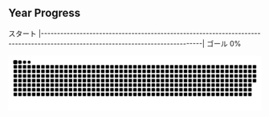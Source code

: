 ## Year Progress
スタート |--------------------------------------------------------------------------------------------------------------------------------| ゴール 0%

![github-contribution-grid-snake](https://raw.githubusercontent.com/takumi12311123/takumi12311123/master/img/snake.svg) 
